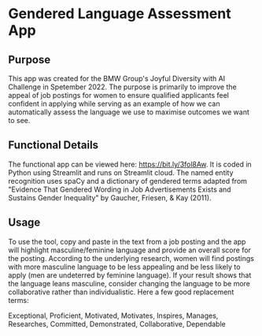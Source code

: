 # Gendered Language Assessment App

## Purpose
This app was created for the BMW Group's Joyful Diversity with AI Challenge in Spetember 2022. The purpose is primarily to improve the appeal of job postings for women to ensure qualified applicants feel confident in applying while serving as an example of how we can automatically assess the language we use to maximise outcomes we want to see.

## Functional Details
The functional app can be viewed here: https://bit.ly/3fol8Aw. It is coded in Python using Streamlit and runs on Streamlit cloud. The named entity recognition uses spaCy and a dictionary of gendered terms adapted from "Evidence That Gendered Wording in Job Advertisements Exists and Sustains Gender Inequality" by Gaucher, Friesen, & Kay (2011).


## Usage
To use the tool, copy and paste in the text from a job posting and the app will highlight masculine/feminine language and provide an overall score for the posting. According to the underlying research, women will find postings with more masculine language to be less appealing and be less likely to apply (men are undeterred by feminine language). If your result shows that the language leans masculine, consider changing the language to be more collaborative rather than individualistic. Here a few good replacement terms:

Exceptional,
Proficient,
Motivated,
Motivates,
Inspires,
Manages,
Researches,
Committed,
Demonstrated,
Collaborative,
Dependable
